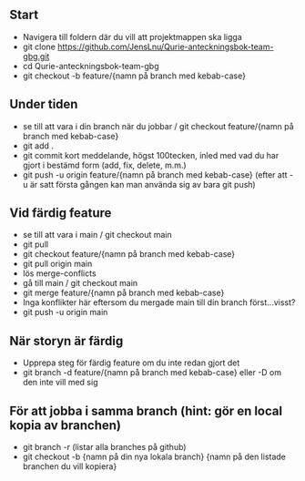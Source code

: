 ## Start

- Navigera till foldern där du vill att projektmappen ska ligga
- git clone https://github.com/JensLnu/Qurie-anteckningsbok-team-gbg.git
- cd Qurie-anteckningsbok-team-gbg
- git checkout -b feature/{namn på branch med kebab-case}

## Under tiden

- se till att vara i din branch när du jobbar / git checkout feature/{namn på branch med kebab-case}
- git add .
- git commit kort meddelande, högst 100tecken, inled med vad du har gjort i bestämd form (add, fix, delete, m.m.)
- git push -u origin feature/{namn på branch med kebab-case} (efter att -u är satt första gången kan man använda sig av bara git push)

## Vid färdig feature

- se till att vara i main / git checkout main
- git pull
- git checkout feature/{namn på branch med kebab-case}
- git pull origin main
- lös merge-conflicts
- gå till main / git checkout main
- git merge feature/{namn på branch med kebab-case}
- Inga konflikter här eftersom du mergade main till din branch först...visst?
- git push -u origin main

## När storyn är färdig

- Upprepa steg för färdig feature om du inte redan gjort det
- git branch -d feature/{namn på branch med kebab-case} eller -D om den inte vill med sig

## För att jobba i samma branch (hint: gör en local kopia av branchen)

- git branch -r (listar alla branches på github)
- git checkout -b {namn på din nya lokala branch} {namn på den listade branchen du vill kopiera}
